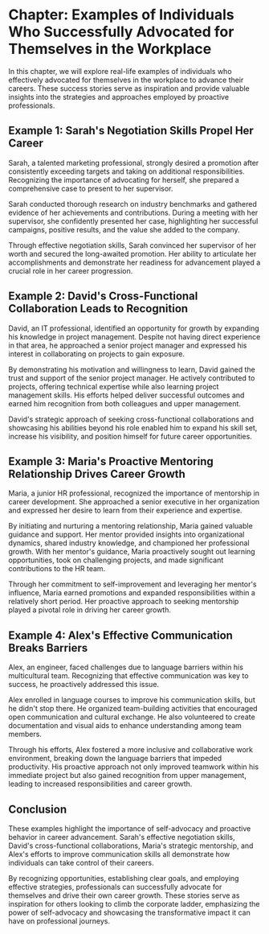 Chapter: Examples of Individuals Who Successfully Advocated for Themselves in the Workplace
===========================================================================================

In this chapter, we will explore real-life examples of individuals who effectively advocated for themselves in the workplace to advance their careers. These success stories serve as inspiration and provide valuable insights into the strategies and approaches employed by proactive professionals.

Example 1: Sarah's Negotiation Skills Propel Her Career
-------------------------------------------------------

Sarah, a talented marketing professional, strongly desired a promotion after consistently exceeding targets and taking on additional responsibilities. Recognizing the importance of advocating for herself, she prepared a comprehensive case to present to her supervisor.

Sarah conducted thorough research on industry benchmarks and gathered evidence of her achievements and contributions. During a meeting with her supervisor, she confidently presented her case, highlighting her successful campaigns, positive results, and the value she added to the company.

Through effective negotiation skills, Sarah convinced her supervisor of her worth and secured the long-awaited promotion. Her ability to articulate her accomplishments and demonstrate her readiness for advancement played a crucial role in her career progression.

Example 2: David's Cross-Functional Collaboration Leads to Recognition
----------------------------------------------------------------------

David, an IT professional, identified an opportunity for growth by expanding his knowledge in project management. Despite not having direct experience in that area, he approached a senior project manager and expressed his interest in collaborating on projects to gain exposure.

By demonstrating his motivation and willingness to learn, David gained the trust and support of the senior project manager. He actively contributed to projects, offering technical expertise while also learning project management skills. His efforts helped deliver successful outcomes and earned him recognition from both colleagues and upper management.

David's strategic approach of seeking cross-functional collaborations and showcasing his abilities beyond his role enabled him to expand his skill set, increase his visibility, and position himself for future career opportunities.

Example 3: Maria's Proactive Mentoring Relationship Drives Career Growth
------------------------------------------------------------------------

Maria, a junior HR professional, recognized the importance of mentorship in career development. She approached a senior executive in her organization and expressed her desire to learn from their experience and expertise.

By initiating and nurturing a mentoring relationship, Maria gained valuable guidance and support. Her mentor provided insights into organizational dynamics, shared industry knowledge, and championed her professional growth. With her mentor's guidance, Maria proactively sought out learning opportunities, took on challenging projects, and made significant contributions to the HR team.

Through her commitment to self-improvement and leveraging her mentor's influence, Maria earned promotions and expanded responsibilities within a relatively short period. Her proactive approach to seeking mentorship played a pivotal role in driving her career growth.

Example 4: Alex's Effective Communication Breaks Barriers
---------------------------------------------------------

Alex, an engineer, faced challenges due to language barriers within his multicultural team. Recognizing that effective communication was key to success, he proactively addressed this issue.

Alex enrolled in language courses to improve his communication skills, but he didn't stop there. He organized team-building activities that encouraged open communication and cultural exchange. He also volunteered to create documentation and visual aids to enhance understanding among team members.

Through his efforts, Alex fostered a more inclusive and collaborative work environment, breaking down the language barriers that impeded productivity. His proactive approach not only improved teamwork within his immediate project but also gained recognition from upper management, leading to increased responsibilities and career growth.

Conclusion
----------

These examples highlight the importance of self-advocacy and proactive behavior in career advancement. Sarah's effective negotiation skills, David's cross-functional collaborations, Maria's strategic mentorship, and Alex's efforts to improve communication skills all demonstrate how individuals can take control of their careers.

By recognizing opportunities, establishing clear goals, and employing effective strategies, professionals can successfully advocate for themselves and drive their own career growth. These stories serve as inspiration for others looking to climb the corporate ladder, emphasizing the power of self-advocacy and showcasing the transformative impact it can have on professional journeys.
